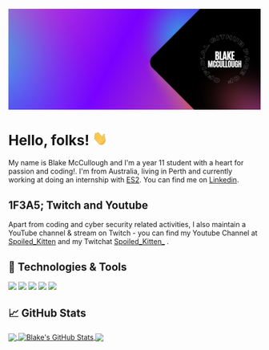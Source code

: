 

![Header](https://raw.githubusercontent.com/Blake-McCullough/Blake-McCullough/master/readme_header.png "Header")

# Hello, folks! <img src="https://raw.githubusercontent.com/Blake-McCullough/Blake-McCullough/master/wave.gif" width="30px">

My name is Blake McCullough and I'm a year 11 student with a heart for passion and coding!. I'm from Australia, living in Perth and currently working at doing an internship with [ES2](https://www.es2.com.au/). You can find me on [Linkedin](https://www.linkedin.com/in/blake-mccullough-0bb6a1203/).

## 1F3A5; Twitch and Youtube 

Apart from coding and cyber security related activities, I also maintain a YouTube channel & stream on Twitch - you can find my Youtube Channel at [Spoiled_Kitten](https://www.youtube.com/channel/UCZrmvg_DI9PfssyOWlFJ5qQ) and my Twitchat [Spoiled_Kitten_](https://www.twitch.tv/spoiled_kitten_/) .

## 🔧 Technologies & Tools
![](https://img.shields.io/badge/OS-Linux-informational?style=flat&logo=linux&logoColor=white&color=9200ff)
![](https://img.shields.io/badge/Code-Python-informational?style=flat&logo=python&logoColor=white&color=9200ff)
![](https://img.shields.io/badge/Code-JavaScript-informational?style=flat&logo=javascript&logoColor=white&color=9200ff)
![](https://img.shields.io/badge/Shell-Bash-informational?style=flat&logo=gnu-bash&logoColor=white&color=9200ff)
![](https://img.shields.io/badge/Code-C_Sharp-informational?style=flat&logo=c-sharp&logoColor=white&color=9200ff)

## &#x1f4c8; GitHub Stats

<a href="https://github.com/Blake-McCullough/Blake-McCullough">
  <img align="center" src="https://github-readme-stats.vercel.app/api/top-langs/?username=Blake-McCullough&hide=java,html,tex&title_color=ffffff&text_color=c9cacc&icon_color=2bbc8a&bg_color=1d1f21&langs_count=3" />
</a>
<a href="https://github.com/Blake-McCullough/Blake-McCullough">
  <img align="center" src="https://github-readme-stats.vercel.app/api?username=Blake-McCullough&show_icons=true&line_height=27&count_private=true&title_color=ffffff&text_color=c9cacc&icon_color=2bbc8a&bg_color=1d1f21" alt="Blake's GitHub Stats" />
</a>

<!--<a href="https://github.com/MartinHeinz/python-project-blueprint">
  <img align="center" src="https://github-readme-stats.vercel.app/api/pin/?username=Blake-McCullough&repo=python-project-blueprint&title_color=ffffff&text_color=c9cacc&icon_color=2bbc8a&bg_color=1d1f21" />
</a>
 -->

<a href="https://github.com/Blake-McCullough/Latex-Monthly-Security-Dashboard-Generator">
  <img align="center" src="https://github-readme-stats.vercel.app/api/pin/?username=Blake-McCullough&repo=Latex-Monthly-Security-Dashboard-Generator&title_color=ffffff&text_color=c9cacc&icon_color=2bbc8a&bg_color=1d1f21" />
</a>   




